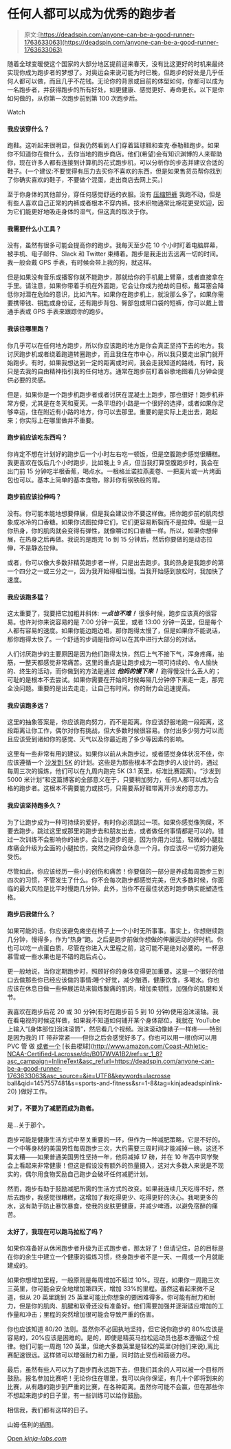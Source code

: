 # 任何人都可以成为优秀的跑步者

> 原文:[https://deadspin.com/anyone-can-be-a-good-runner-1763633063](https://deadspin.com/anyone-can-be-a-good-runner-1763633063)

随着全球变暖使这个国家的大部分地区提前迎来春天，没有比这更好的时机来最终实现你成为跑步者的梦想了。对奥运会来说可能为时已晚，但跑步的好处是几乎任何人都可以做，而且几乎不花钱。无论你的背景或目前的体型如何，你都可以成为一名跑步者，并获得跑步的所有好处，如更健康、感觉更好、寿命更长。以下是你如何做的，从你第一次跑步前到第 100 次跑步后。

Watch

#### 我应该穿什么？

跑鞋。这听起来很明显，但我仍然看到人们穿着篮球鞋和查克·泰勒鞋跑步。如果你不知道你在做什么，去你当地的跑步商店。他们(希望)会有知识渊博的人来帮助你，现在许多人都有连接到计算机的花式跑步机，可以分析你的步态并建议合适的鞋子。(一个建议:不要觉得有压力去买你不喜欢的东西，但是如果售货员帮你找到了你确实喜欢的鞋子，不要做个混蛋，走出商店去网上买。)

至于你身体的其他部分，穿任何感觉舒适的衣服。没有 [压缩短裤](http://www.amazon.com/Best-Sellers-Sports-Outdoors-Mens-Compression-Shorts/zgbs/sporting-goods/2632268011?asc_campaign=InlineText&asc_refurl=https://deadspin.com/anyone-can-be-a-good-runner-1763633063&asc_source=&tag=kinjadeadspinlink-20) 我跑不动，但是有些人喜欢自己正常的内裤或者根本不穿内裤。技术织物通常比棉花更受欢迎，因为它们能更好地吸走身体的湿气，但这真的取决于你。

#### 我需要什么小工具？

没有，虽然有很多可能会提高你的跑步。我每天至少花 10 个小时盯着电脑屏幕，被手机、电子邮件、Slack 和 Twitter 束缚着。跑步是我走出去远离一切的时间。我一般会戴 GPS 手表，有时候会带上我的狗，就这样。

但是如果没有音乐或播客你就不能跑步，那就给你的手机戴上臂章，或者直接拿在手里。请注意，如果你带着手机在外面跑，它会让你成为抢劫的目标，戴耳塞会降低你对潜在危险的意识，比如汽车。如果你在跑步机上，就没那么多了。如果你需要携带钱、钥匙或身份证，还有跑步背包、臀部包或带口袋的短裤，你可以戴上普通手表或 GPS 手表来跟踪你的跑步。

#### 我该往哪里跑？

你几乎可以在任何地方跑步，所以你应该跑的地方是你会真正坚持下去的地方。我讨厌跑步机或者绕着跑道转圈跑步，而且我住在市中心，所以我只要走出家门就开始跑步。有时，如果我想达到一定的距离或时间，我会走我知道的路线，有时，我只是去我的自由精神指引我的任何地方。通常在跑步前盯着谷歌地图看几分钟会提供必要的灵感。

但是，如果你是一个跑步机跑步者或者讨厌在混凝土上跑步，那也很好！跑步机非常方便，尤其是在冬天和夏天。一条平坦的小路是一个很好的选择，或者如果你足够幸运，住在附近有小路的地方，你可以去那里。重要的是实际上走出去，跑起来；你实际上在哪里做并不重要。

#### 跑步前应该吃东西吗？

你肯定不想在计划好的跑步后一个小时左右吃一顿饭，但是空腹跑步感觉很糟糕。我更喜欢在饭后几个小时跑步，比如晚上 9 点，但当我打算空腹跑步时，我会在出门前 15 分钟吃半根香蕉，喝点水。一根格兰诺拉燕麦卷、一把麦片或一片烤面包也可以。基本上简单的基本食物，除非你有钢铁般的胃。

#### 跑步前应该拉伸吗？

没有。你可能本能地想要伸展，但是我会建议你不要这样做。把你跑步前的肌肉想象成冰冷的口香糖。如果你试图拉伸它们，它们更容易断裂而不是拉伸。但是一旦你热身，你的肌肉就会变得有弹性，就像嚼过的口香糖一样。所以，如果你想伸展，在热身之后再做。我说的是跑完 1o 到 15 分钟后，然后你要做的是动态拉伸，不是静态拉伸。

或者，你可以像大多数非精英跑步者一样，只是出去跑步。我的热身是我跑步的第一个四分之一或三分之一，因为我开始得相当慢。当我开始感到放松时，我加快了速度。

#### 我应该跑多猛？

这太重要了，我要把它加粗并斜体: ***一点也不难！*** 很多时候，跑步应该真的很容易。也许对你来说容易的是 7:00 分钟一英里，或者 13:00 分钟一英里，但是每个人都有容易的速度。如果你能边跑边唱，那你跑得太慢了，但是如果你不能说话，那你跑得太快了。一个舒适的步调是指你可以在其中进行大部分的对话。

人们讨厌跑步的主要原因是因为他们跑得太快，然后上气不接下气，浑身疼痛，抽筋，一整天都感觉非常痛苦。这里的重点是让跑步成为一项可持续的、令人愉快的、终生的活动，而你做到的方法是通过 ***他妈的慢下来！*** 跑得慢没什么丢人的；可耻的是根本不去尝试。如果你需要在开始的时候每隔几分钟停下来走一走，那完全没问题。重要的是出去走走，让自己有时间。你的耐力会迅速提高。

#### 我应该跑多远？

这里的抽象答案是，你应该跑向努力，而不是距离。你应该舒服地跑一段距离，这段距离让你工作，偶尔对你有挑战，但大多数时候很容易。你付出多少努力可以而且应该受到诸如你的感觉、天气以及你最近跑了多少等因素的影响。

这里有一些非常有用的建议。如果你以前从未跑步过，或者感觉身体状况不佳，你应该遵循一个 [沙发到 5K](http://www.coolrunning.com/engine/2/2_3/181.shtml) 的计划。这些是为那些根本不会跑步的人设计的，通过每周三次的锻炼，他们可以在九周内跑完 5K (3.1 英里，标准比赛距离)。“沙发到 5000 米计划”和这篇博客的全部意义在于，只要稍加努力，任何人都可以成为合格的跑步者。这根本不需要能力或技巧，只需要系好鞋带离开沙发的意志力。

#### 我应该坚持跑多久？

为了让跑步成为一种可持续的爱好，有时你必须跳过一项。如果你感觉像狗屎，不要去跑步。跳过这里或那里的跑步去和朋友出去，或者做任何事情都是可以的。错过一次训练不会影响你的进步。会让你退步的是，因为你用力过猛，轻微的小腿肚疼痛会升级为全面的小腿拉伤，突然之间你会休息一个月。你应该尽一切努力避免受伤。

尽管如此，你应该经历一些小的创伤和痛苦！你要做的一部分是养成每周跑步三到四次的习惯，不管发生了什么。你不会每次跑步都感觉完美，但大多数时候，你面临的最大风险是比平时慢跑几分钟。此外，当你不在最佳状态时跑步确实能塑造性格。

#### 跑步后我做什么？

如果可能的话，你应该避免瘫坐在椅子上一个小时无所事事。事实上，你想继续跑几分钟，慢得多，作为“热身”跑。之后是跑步前做你想做的伸展运动的好时机。你也可以吃一点蛋白质，尽管在你进入大里程之前，这可能不是绝对必要的。一杯思慕雪或一些水果也是不错的跑后点心。

更一般地说，当你定期跑步时，照顾好你的身体变得更加重要。这是一个很好的借口去做那些你已经应该做的事情:睡个好觉，减少酗酒，健康饮食，多喝水。你也应该在休息日做一些伸展运动来锻炼酸痛的肌肉，增加柔韧性，加强你的肌腱和关节。

我喜欢在跑步后花 20 或 30 分钟(有时在跑步前 5 到 10 分钟)使用泡沫滚轴。我在看电视的时候这样做，如果我不知道如何铺开某个身体部位，我就在 YouTube 上输入“[身体部位]泡沫滚筒”，然后看几个视频。泡沫滚动像婊子一样疼——特别是因为我的 IT 带非常紧——但你之后会感觉好多了。你也可以用一根(你可以用 PVC 管 做 [或者一个](https://www.youtube.com/watch?v=3EiP-OsyKvw) [长曲棍球](http://www.amazon.com/Coast-Athletic-NCAA-Certified-Lacrosse/dp/B017WVA1B2/ref=sr_1_8?asc_campaign=InlineText&asc_refurl=https://deadspin.com/anyone-can-be-a-good-runner-1763633063&asc_source=&ie=UTF8&keywords=lacrosse ball&qid=1457557481&s=sports-and-fitness&sr=1-8&tag=kinjadeadspinlink-20) )做好工作。

#### 对了，不要为了减肥而成为跑者。

是...关于那个。

跑步可能是健康生活方式中至关重要的一环，但作为一种减肥策略，它是不好的。一个中等身材的美国男性每周跑步三次，大约需要三周时间才能减掉一磅。这还不算太糟——如果普通美国男性坚持一年，他将减掉 17 磅，并在 10 年高中同学聚会上看起来非常健康！但这是假设没有额外的热量摄入，这对大多数人来说是不现实的，偶尔用食物奖励自己跑步会破坏任何减肥计划。

然而，跑步有助于鼓励减肥所需的生活方式的改变。如果我连续几天吃得不好，然后去跑步，我感觉很糟糕，这增加了我吃得更少、吃得更好的决心。我喝更多的水，这有助于防止暴饮暴食，使我的皮肤更健康，并减少啤酒，以避免宿醉的痛苦。

#### 太好了，我现在可以跑马拉松了吗？

如果你准备好从休闲跑步者升级为正式跑步者，那太好了！但请记住，总的目标是在你的余生中建立一个健康的锻炼习惯，终身跑步者不是一天、一周或一个月就能建成的。

如果你想增加里程，一般原则是每周增加不超过 10%。现在，如果你一周跑三次三英里，你可能会安全地增加第四天，增加 33%的里程。虽然这看起来微不足道，但从 20 英里跳到 25 英里可能比你想象的要困难得多。你可能有耐力和耐力，但是你的肌肉、肌腱和软骨还没有准备好。他们需要加强并逐渐适应增加的工作量和冲击；里程的突然增加很可能会导致严重的伤害。

你也应该知道 80/20 法则。虽然你不必固执地坚持，但它说你跑步的 80%应该是容易的，20%应该是困难的。是的，即使是精英马拉松运动员也基本遵循这个规律。他们可能一周跑 120 英里，但绝大多数英里是轻松的英里(对他们来说),离比赛配速很远。这样做可以增强耐力和力量，同时防止受伤和筋疲力尽。

最后，虽然有些人可以为了跑步而永远跑下去，但我们其余的人可以被一个目标所鼓励。报名参加比赛吧！无论你住在哪里，我可以向你保证，有几十个即将到来的比赛，从有趣的跑步到严重的比赛，在各种距离。虽然你可能不会赢，但在那些你不想起来跑步的日子里，有一些训练可以给你鼓励。

相信我，我们都有这样的日子。

山姆·伍利的插图。

[Open *kinja-labs.com*](http://kinja-labs.com/related-widget/?posts=1718012891,1754545683,1692400682&title=Exercising%20is%20fun!)